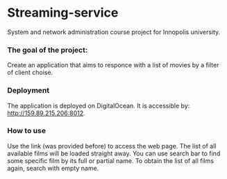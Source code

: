 # Streaming-service
System and network administration course project for Innopolis university.

### The goal of the project:

Create an application that aims to responce with a list of movies by a filter of client choise.  

### Deployment

The application is deployed on DigitalOcean. It is accessible by: http://159.89.215.206:8012.

### How to use

Use the link (was provided before) to access the web page.
The list of all available films will be loaded straight away.
You can use search bar to find some specific film by its full or partial name.
To obtain the list of all films again, search with empty name.
